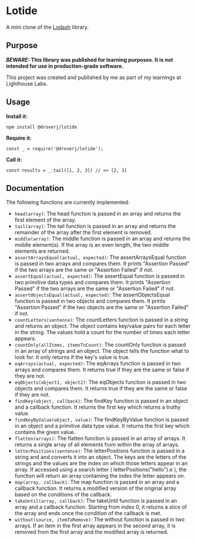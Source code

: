 # Lotide

A mini clone of the [Lodash](https://lodash.com) library.

## Purpose

**_BEWARE:_ This library was published for learning purposes. It is _not_ intended for use in production-grade software.**

This project was created and published by me as part of my learnings at Lighthouse Labs. 

## Usage

**Install it:**

`npm install @droverj/lotide`

**Require it:**

`const _ = require('@droverj/lotide');`

**Call it:**

`const results = _.tail([1, 2, 3]) // => [2, 3]`

## Documentation

The following functions are currently implemented:

* `head(array)`: The head function is passed in an array and returns the first element of the array.
* `tail(array)`: The tail function is passed in an array and returns the remainder of the array after the first element is removed.
* `middle(array)`: The middle function is passed in an array and returns the middle element(s). If the array is an even length, the two middle elements are returned.
* `assertArraysEqual(actual, expected)`: The assertArraysEqual function is passed in two arrays and compares them. It prints "Assertion Passed" if the two arrays are the same or "Assertion Failed" if not.
* `assertEqual(actual, expected)`: The assertEqual function is passed in two primitive data types and compares them. It prints "Assertion Passed" if the two arrays are the same or "Assertion Failed" if not.
* `assertObjectsEqual(actual, expected)`: The assertObjectsEqual function is passed in two objects and compares them. It prints "Assertion Passed" if the two objects are the same or "Assertion Failed" if not.
* `countLetters(sentence)`: The countLetters function is passed in a string and returns an object. The object contains key/value pairs for each letter in the string. The values hold a count for the number of times each letter appears.
* `countOnly(allItems, itemsToCount)`: The countOnly function is passed in an array of strings and an object. The object tells the function what to look for. It only returns if the key's value is true.
* `eqArrays(actual, expected)`: The eqArrays function is passed in two arrays and compares them. It returns true if they are the same or false if they are not.
* `eqObjects(object1, object2)`: The eqObjects function is passed in two objects and compares them. It returns true if they are the same or false if they are not.
* `findKey(object, callback)`: The findKey function is passed in an object and a callback function. It returns the first key which returns a truthy value.
* `findKeyByValue(object, value)`: The findKeyByValue function is passed in an object and a primitive data type value. It returns the first key which contains the given value.
* `flatten(arrays)`: The flatten function is passed in an array of arrays. It returns a single array of all elements from within the array of arrays.
* `letterPositions(sentence)`: The letterPositions function is passed in a string and and converts it into an object. The keys are the letters of the strings and the values are the index on which those letters appear in an array. If accessed using a search letter ( letterPositions("hello").e ), the function will return an array containing the index the letter appears on.
* `map(array, callback)`: The map function is passed in an array and a callback function. It returns a modified version of the original array based on the conditions of the callback.
* `takeUntil(array, callback)`: The takeUntil function is passed in an array and a callback function. Starting from index 0, it returns a slice of the array and ends once the condition of the callback is met.
* `without(source, itemToRemove)`: The without function is passed in two arrays. If an item in the first array appears in the second array, it is removed from the first array and the modified array is returned.